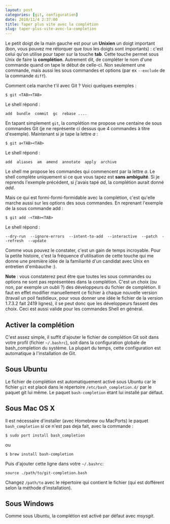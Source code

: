 ```yaml
---
layout: post
categories: [git, configuration]
date: 2010/11/4 2:37:00
title: Taper plus vite avec la complétion
slug: taper-plus-vite-avec-la-completion
---
```


Le petit doigt de la main gauche est pour un **Unixien** un doigt important (bon, vous pouvez me rétorquer que *tous* les doigts sont importants) : c'est celui qu'on utilise pour taper sur la touche **tab**. Cette touche permet sous Unix de faire la **complétion**. Autrement dit, de compléter le nom d'une commande quand on tape le début de celle-ci. Non seulement une commande, mais aussi les sous commandes et options (par ex `--exclude` de la commande `diff`).

Comment cela marche t'il avec Git ? Voici quelques exemples :

    $ git <TAB><TAB>

Le shell répond : 

    add  bundle  commit  gc  rebase ....

En tapant simplement `git`, la complétion me propose une centaine de sous commandes Git (je ne représente ci dessus que 4 commandes à titre d'exemple). Maintenant si je tape la lettre *a* :

    $ git a<TAB><TAB>

Le shell répond :

    add  aliases  am  amend  annotate  apply  archive

Le shell me propose les commandes qui commencent par la lettre *a*. Le shell complète uniquement si ce que vous tapez est **sans ambiguité**. Si je reprends l'exemple précédent, si j'avais tapé *ad*, la complétion aurait donné *add*.

Mais ce qui est formi-formi-formidable avec la complétion, c'est qu'elle marche aussi sur les options des sous commandes. En reprenant l'exemple de la sous commande add :

    $ git add -<TAB><TAB>

Le shell répond :

    --dry-run  --ignore-errors  --intent-to-add  --interactive  --patch  --refresh  --update

Comme vous pouvez le constater, c'est un gain de temps incroyable. Pour la petite histoire, c'est la fréquence d'utilisation de cette touche qui me donne une première idée de la familiarité d'un candidat avec Unix en entretien d'embauche :).

**Note** : vous constaterez peut être que toutes les sous commandes ou options ne sont pas représentées dans la complétion. C'est un choix (ou non, par exemple un oubli ?) des développeurs du fichier de complétion. Il faut en effet modifier manuellement ce fichier à chaque nouvelle version (travail un poil fastidieux, pour vous donner une idée le fichier de la version 1.7.3.2 fait 2419 lignes), il se peut donc que les développeurs fassent des choix. Ceci est aussi valide pour les commandes Shell en général.

Activer la complétion
------------------------------
C'est assez simple, il suffit d'ajouter le fichier de complétion Git soit dans votre profil (fichier `~/.bashrc`), soit dans la configuration globale de bash_completion du système. La plupart du temps, cette configuration est automatique à l'installation de Git.

Sous Ubuntu
-------------------
Le fichier de complétion est automatiquement activé sous Ubuntu car le fichier `git` est placé dans le répertoire `/etc/bash_completion.d/` par le paquet git lui même. Le paquet `bash-completion` étant lui installé par défaut.

Sous Mac OS X
------------------------
Il est nécessaire d'installer (avec Homebrew ou MacPorts) le paquet `bash_completion` si ce n'est pas deja fait, avec la commande :

    $ sudo port install bash_completion

ou

    $ brew install bash-completion

Puis d'ajouter cette ligne dans votre `~/.bashrc`:

    source ./path/to/git-completion.bash

Changez `/path/to` avec le répertoire qui contient le fichier (qui est dofférent selon la méthode d'installation).

Sous Windows
-----------------------
Comme sous Ubuntu, la complétion est activé par défaut avec *msysgit*.
